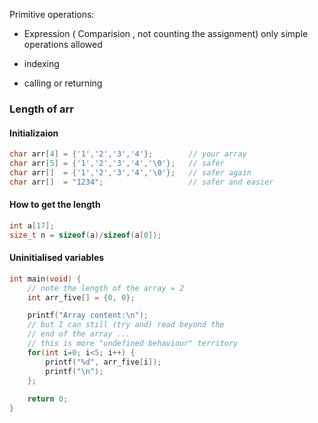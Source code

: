 

Primitive operations:

- Expression ( Comparision , not counting the assignment) only simple operations allowed

- indexing

- calling or returning 



### Length of arr

#### Initializaion

```c
char arr[4] = {'1','2','3','4'};        // your array
char arr[5] = {'1','2','3','4','\0'};   // safer
char arr[]  = {'1','2','3','4','\0'};   // safer again
char arr[]  = "1234";                   // safer and easier
```

#### How to get the length

```c
int a[17];
size_t n = sizeof(a)/sizeof(a[0]);
```

#### Uninitialised variables

```c
int main(void) {
    // note the length of the array = 2
    int arr_five[] = {0, 0};

    printf("Array content:\n");
    // but I can still (try and) read beyond the 
    // end of the array ...
    // this is more "undefined behaviour" territory
    for(int i=0; i<5; i++) {
        printf("%d", arr_five[i]);
      	printf("\n");
    };
    
    return 0;
}
```

